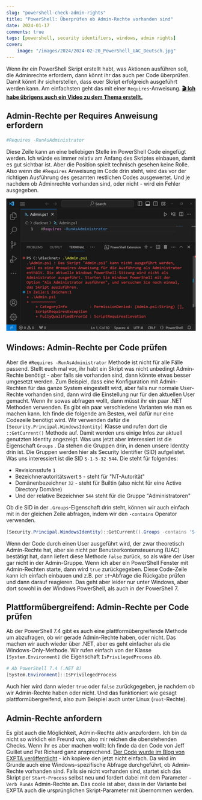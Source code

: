 ```yaml
---
slug: "powershell-check-admin-rights"
title: "PowerShell: Überprüfen ob Admin-Rechte vorhanden sind"
date: 2024-01-17
comments: true
tags: [powershell, security identifiers, windows, admin rights]
cover: 
    image: "/images/2024/2024-02-20_PowerShell_UAC_Deutsch.jpg"
---
```


Wenn ihr ein PowerShell Skript erstellt habt, was Aktionen ausführen soll, die Adminrechte erfordern, dann könnt ihr das auch per Code überprüfen. Damit könnt ihr sicherstellen, dass euer Skript erfolgreich ausgeführt werden kann. Am einfachsten geht das mit einer `Requires`-Anweisung.
**[🎬 Ich habe übrigens auch ein Video zu dem Thema erstellt.](https://youtu.be/ACUCARq7joM)**

## Admin-Rechte per Requires Anweisung erfordern

```powershell
#Requires -RunAsAdministrator
```

Diese Zeile kann an eine beliebigen Stelle im PowerShell Code eingefügt werden. Ich würde es immer relativ am Anfang des Skriptes einbauen, damit es gut sichtbar ist. Aber die Position spielt technisch gesehen keine Rolle. Also wenn die `#Requires` Anweisung im Code drin steht, wird das vor der richtigen Ausführung des gesamten restlichen Codes ausgewertet. Und je nachdem ob Adminrechte vorhanden sind, oder nicht - wird ein Fehler ausgegeben.

[![Fehler wenn #Requires -RunAsAdministrator Anweisung im Code genutzt wird, aber keine Admin-Rechte vorhanden sind](/images/2024/2024-02-20_PowerShell_Admin_Requires_Error.jpg "Fehler wenn #Requires -RunAsAdministrator Anweisung im Code genutzt wird, aber keine Admin-Rechte vorhanden sind")](/images/2024/2024-02-20_PowerShell_Admin_Requires_Error.jpg)

## Windows: Admin-Rechte per Code prüfen

Aber die `#Requires -RunAsAdministrator` Methode ist nicht für alle Fälle passend.
Stellt euch mal vor, ihr habt ein Skript was nicht unbedingt Admin-Rechte benötigt - aber falls sie vorhanden sind, dann könnte etwas besser umgesetzt werden. Zum Beispiel, dass eine Konfiguration mit Admin-Rechten für das ganze System eingestellt wird, aber falls nur normale User-Rechte vorhanden sind, dann wird die Einstellung nur für den aktuellen User gemacht. Wenn ihr sowas abfragen wollt, dann müsst ihr ein paar .NET Methoden verwenden. Es gibt ein paar verschiedene Varianten wie man es machen kann. Ich finde die folgende am Besten, weil dafür nur eine Codezeile benötigt wird.
Wir verwenden dafür die `[Security.Principal.WindowsIdentity]` Klasse und rufen dort die `::GetCurrent()` Methode auf. Damit werden uns einige Infos zur aktuell genutzten Identity angezeigt. Was uns jetzt aber interessiert ist die Eigenschaft `Groups` . Da stehen die Gruppen drin, in denen unsere Identity drin ist. Die Gruppen werden hier als Security Identifier (SID) aufgelistet. Was uns interessiert ist die SID `S-1-5-32-544`. Die steht für folgendes:

- Revisionsstufe `1`
- Bezeichnerautoritätswert `5` - steht für "NT-Autorität"
- Domänenbezeichner `32` - steht für Builtin (also nicht für eine Active Directory Domäne)
- Und der relative Bezeichner `544` steht für die Gruppe "Administratoren"

Ob die SID in der `.Groups`-Eigenschaft drin steht, können wir auch einfach mit in der gleichen Zeile abfragen, indem wir den `-contains` Operator verwenden.

```powershell
[Security.Principal.WindowsIdentity]::GetCurrent().Groups -contains 'S-1-5-32-544'
```

Wenn der Code durch einen User ausgeführt wird, der zwar theoretisch Admin-Rechte hat, aber sie nicht per Benutzerkontensteuerung (UAC) bestätigt hat, dann liefert diese Methode `false` zurück, so als wäre der User gar nicht in der Admin-Gruppe. Wenn ich aber ein PowerShell Fenster mit Admin-Rechten starte, dann wird `true` zurückgegeben. Diese Code-Zeile kann ich einfach einbauen und z.B. per `if`-Abfrage die Rückgabe prüfen und dann darauf reagieren. Das geht aber leider nur unter Windows, aber dort sowohl in der Windows PowerShell, als auch in der PowerShell 7.

## Plattformübergreifend: Admin-Rechte per Code prüfen

Ab der PowerShell 7.4 gibt es auch eine plattformübergreifende Methode um abzufragen, ob wir gerade Admin-Rechte haben, oder nicht. Das machen wir auch wieder über .NET, aber es geht einfacher als die Windows-Only-Methode. Wir rufen einfach von der Klasse `[System.Environment]` die Eigenschaft `IsPrivilegedProcess` ab.

```powershell
# Ab PowerShell 7.4 (.NET 8)
[System.Environment]::IsPrivilegedProcess
```

Auch hier wird dann wieder `true` oder `false` zurückgegeben, je nachdem ob wir Admin-Rechte haben oder nicht. Und das funktioniert wie gesagt plattformübergreifend, also zum Beispiel auch unter Linux (`root`-Rechte).

## Admin-Rechte anfordern

Es gibt auch die Möglichkeit, Admin-Rechte aktiv anzufordern. Ich bin da nicht so wirklich ein Freund von, also mir reichen die obenstehenden Checks. Wenn ihr es aber machen wollt: Ich finde da den Code von Jeff Guillet und Pat Richard ganz ansprechend. [Der Code wurde im Blog von EXPTA veröffentlicht](https://blog.expta.com/2017/03/how-to-self-elevate-powershell-script.html) - ich kopiere den jetzt nicht einfach. Da wird im Grunde auch eine Windows-spezifische Abfrage durchgeführt, ob Admin-Rechte vorhanden sind. Falls sie nicht vorhanden sind, startet sich das Skript per `Start-Process` selbst neu und fordert dabei mit dem Parameter `-Verb RunAs` Admin-Rechte an. Das coole ist aber, dass in der Variante bei EXPTA auch die ursprünglichen Skript-Parameter mit übernommen werden.
